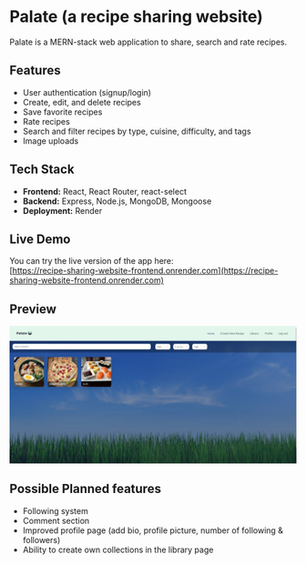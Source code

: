 # Palate (a recipe sharing website)
Palate is a MERN-stack web application to share, search and rate recipes.

## Features

- User authentication (signup/login)
- Create, edit, and delete recipes
- Save favorite recipes
- Rate recipes
- Search and filter recipes by type, cuisine, difficulty, and tags
- Image uploads

## Tech Stack

- **Frontend:** React, React Router, react-select  
- **Backend:** Express, Node.js, MongoDB, Mongoose  
- **Deployment:** Render

## Live Demo
You can try the live version of the app here:  
[https://recipe-sharing-website-frontend.onrender.com](https://recipe-sharing-website-frontend.onrender.com)

## Preview
<img src="PalatePreview.png" alt="Palate Picker Preview" width="1000"/>

## Possible Planned features
- Following system
- Comment section
- Improved profile page (add bio, profile picture, number of following & followers)
- Ability to create own collections in the library page

